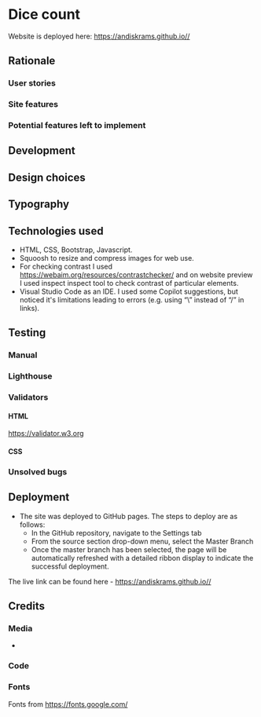 # Dice count

Website is deployed here: <https://andiskrams.github.io//>

## Rationale


### User stories


### Site features


### Potential features left to implement


## Development


## Design choices


## Typography


## Technologies used

* HTML, CSS, Bootstrap, Javascript.
* Squoosh to resize and compress images for web use.
* For checking contrast I used <https://webaim.org/resources/contrastchecker/> and on website preview I used inspect inspect tool to check contrast of particular elements.
* Visual Studio Code as an IDE. I used some Copilot suggestions, but noticed it's limitations leading to errors (e.g. using “\” instead of “/” in links).

## Testing

### Manual


### Lighthouse


### Validators

#### HTML

<https://validator.w3.org> 

#### CSS


### Unsolved bugs


## Deployment

* The site was deployed to GitHub pages. The steps to deploy are as follows:
  * In the GitHub repository, navigate to the Settings tab
  * From the source section drop-down menu, select the Master Branch
  * Once the master branch has been selected, the page will be automatically refreshed with a detailed ribbon display to indicate the successful deployment.

The live link can be found here - <https://andiskrams.github.io//>

## Credits

### Media

* 

### Code

### Fonts

Fonts from <https://fonts.google.com/>